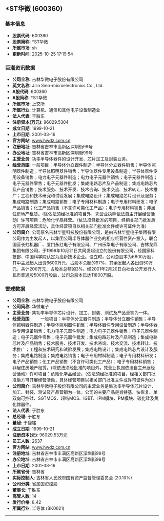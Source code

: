 ## *ST华微 (600360)

### 基本信息

- **股票代码**: 600360
- **股票简称**: *ST华微
- **所属市场**: sh
- **更新时间**: 2025-10-25 17:19:54

### 巨潮资讯数据

- **公司全称**: 吉林华微电子股份有限公司
- **英文名称**: Jilin Sino-microelectronics Co., Ltd.
- **A股代码**: 600360
- **A股简称**: *ST华微
- **所属市场**: 上交所
- **所属行业**: 计算机、通信和其他电子设备制造业
- **法人代表**: 于胜东
- **注册资本(万元)**: 96029.5304
- **成立日期**: 1999-10-21
- **上市日期**: 2001-03-16
- **官方网站**: www.hwdz.com.cn
- **注册地址**: 吉林省吉林市高新区深圳街99号
- **办公地址**: 吉林省吉林市高新区深圳街99号
- **主营业务**: 功率半导体器件的设计开发、芯片加工及封装业务。
- **经营范围**: 一般项目：半导体分立器件制造；半导体分立器件销售；半导体照明器件制造；半导体照明器件销售；半导体器件专用设备制造；半导体器件专用设备销售；电力电子元器件制造；电力电子元器件销售；电子元器件制造；电子元器件零售；电子元器件批发；集成电路芯片及产品制造；集成电路芯片及产品销售；技术服务、技术开发、技术咨询、技术交流、技术转让、技术推广；工程和技术研究和试验发展；集成电路设计；集成电路芯片设计及服务；集成电路制造；集成电路销售；电子专用材料制造；电子专用材料研发；电子产品销售；化工产品销售（不含许可类化工产品）；电子专用材料销售；非居住房地产租赁。(除依法须经批准的项目外，凭营业执照依法自主开展经营活动）许可项目：危险化学品经营。（依法须经批准的项目，经相关部门批准后方可开展经营活动，具体经营项目以相关部门批准文件或许可证件为准）
- **公司简介**: 公司原名吉林华星科技股份有限公司，是由吉林华星电子集团有限公司作为主发起人，以集团公司半导体器件业务的相应经营性资产投入，联合国营长虹机器厂、厦门永红电子有限公司、广州乐华电子有限公司、吉林龙鼎集团有限公司，于1999年10月21日共同发起设立的股份有限公司，经国家科技部、中国科学院认定为高新技术企业。设立时，公司总股本为6800万股，其中主发起人出资6600万元，占股本总额的97%，其余发起人各出资50万元，共计200万元，占股本总额的3%。经2001年2月20日向社会公开发行人民币普通股5000万股后，公司总股本已达11800万股。

### 雪球数据

- **公司全称**: 吉林华微电子股份有限公司
- **公司简称**: 华微电子
- **主营业务**: 集功率半导体芯片设计、加工、封装、测试及产品营销为一体。
- **经营范围**: 　　一般项目：半导体分立器件制造；半导体分立器件销售；半导体照明器件制造；半导体照明器件销售；半导体器件专用设备制造；半导体器件专用设备销售；电力电子元器件制造；电力电子元器件销售；电子元器件制造；电子元器件零售；电子元器件批发；集成电路芯片及产品制造；集成电路芯片及产品销售；技术服务、技术开发、技术咨询、技术交流、技术转让、技术推广；工程和技术研究和试验发展；集成电路设计；集成电路芯片设计及服务；集成电路制造；集成电路销售；电子专用材料制造；电子专用材料研发；电子产品销售；化工产品销售（不含许可类化工产品）；电子专用材料销售；非居住房地产租赁。(除依法须经批准的项目外，凭营业执照依法自主开展经营活动）许可项目：危险化学品经营。（依法须经批准的项目，经相关部门批准后方可开展经营活动，具体经营项目以相关部门批准文件或许可证件为准）
- **公司简介**: 吉林华微电子股份有限公司的主营业务是集功率半导体芯片设计、加工、封装、测试及产品营销为一体。公司的主要产品是肖特基、快恢复、单双向可控硅、SGTMOS、超结MOS、IGBT、IPM模块、PM模块、碳化硅及氮化镓器件。
- **法人代表**: 于胜东
- **总经理**: 于胜东
- **董秘**: 于馥铭
- **成立日期**: 1999-10-21
- **注册资本(元)**: 96029.53万元
- **员工人数**: 2637
- **官方网站**: www.hwdz.com.cn
- **注册地址**: 吉林省吉林市丰满区高新区深圳街99号
- **办公地址**: 吉林省吉林市丰满区高新区深圳街99号
- **上市日期**: 2001-03-16
- **所属省份**: 吉林省
- **实际控制人**: 吉林省人民政府国有资产监督管理委员会 (20.10%)
- **公司分类**: 省属国资控股
- **董事长**: 于胜东
- **高管人数**: 14
- **发行价格**: 8.42
- **所属行业**: 半导体 (BK0021)

---